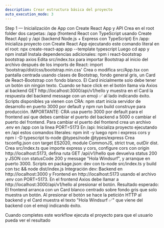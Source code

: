 ```yaml
---
description: Crear estructura básica del proyecto
auto_execution_mode: 3
---
```


Step 1 — Inicialización de App con Create React App y API
Crea en el root folder dos carpetas: /app (frontend React con TypeScript usando Create React App) y /api (backend Node.js + Express con TypeScript)
En /app:
Inicializa proyecto con Create React App ejecutando este comando literal en el root: npx create-react-app app --template typescript
Luego cd app y npm install
Instala dependencias adicionales: npm i react-bootstrap bootstrap axios
Edita src/index.tsx para importar Bootstrap al inicio del archivo después de los imports de React: import 'bootstrap/dist/css/bootstrap.min.css'
Crea o modifica src/App.tsx con pantalla centrada usando clases de Bootstrap, fondo general gris, un Card de React-Bootstrap con fondo blanco. El Card inicialmente solo debe tener un botón sin ningún texto. Cuando se hace click en el botón llama vía Axios al backend GET http://localhost:3000/api/v1/hello y muestra en el Card la respuesta del backend message con un emoji ✅ al lado indicando éxito.
Scripts disponibles ya vienen con CRA: npm start inicia servidor de desarrollo en puerto 3000 por default y npm run build construye para producción.
IMPORTANTE: CRA usa puerto 3000 por default para el frontend así que debes cambiar el puerto del backend a 5000 o cambiar el puerto del frontend. Para cambiar el puerto del frontend crea un archivo .env en /app con la línea PORT=5173
En /api:
Inicializa proyecto ejecutando en /api estos comandos literales: npm init -y luego npm i express cors y npm i -D typescript ts-node @types/node @types/express
Crea tsconfig.json con target ES2020, module CommonJS, strict true, outDir dist.
Crea src/index.ts que importe express y cors, configure cors con origin http://localhost:5173, defina ruta GET /api/v1/hello que devuelva status 200 y JSON con statusCode 200 y message "Hola Windsurf", y arranque en puerto 3000.
Scripts en package.json: dev con ts-node src/index.ts y build con tsc && node dist/index.js
Integración dev: Backend en http://localhost:3000 y Frontend en http://localhost:5173 usando el archivo .env con PORT=5173. En el frontend Axios debe llamar a http://localhost:3000/api/v1/hello al presionar el botón.
Resultado esperado: El frontend arranca con un Card blanco centrado sobre fondo gris que solo muestra un botón. Al presionar el botón se hace la petición HTTP al backend y el Card muestra el texto "Hola Windsurf ✅" que viene del backend con el emoji indicando éxito.

Cuando completes este workflow ejecuta el proyecto para que el usuario pueda ver el resultado